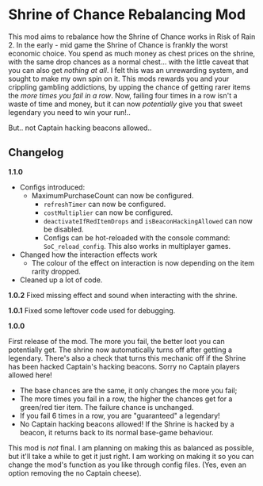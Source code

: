 # Shrine of Chance Rebalancing Mod

This mod aims to rebalance how the Shrine of Chance works in Risk of Rain 2. 
In the early - mid game the Shrine of Chance is frankly the worst economic choice. You spend as much money as chest prices on the shrine, with the same drop chances as a normal chest... with the little caveat that you can also get *nothing at all*. I felt this was an unrewarding system, and sought to make my own spin on it. This mods rewards you and your crippling gambling addictions, by upping the chance of getting rarer items the *more times you fail in a row*. Now, failing four times in a row isn't a waste of time and money, but it can now *potentially* give you that sweet legendary you need to win your run!.. 

But.. not Captain hacking beacons allowed.. 

## Changelog

**1.1.0**
* Configs introduced:
    * MaximumPurchaseCount can now be configured.
        * `refreshTimer` can now be configured.
        * `costMultiplier` can now be configured.
        * `deactivateIfRedItemDrops` and `isBeaconHackingAllowed` can now be disabled.
        * Configs can be hot-reloaded with the console command: `SoC_reload_config`. This also works in multiplayer games. 
* Changed how the interaction effects work
    * The colour of the effect on interaction is now depending on the item rarity dropped.
* Cleaned up a lot of code.
    
**1.0.2**
Fixed missing effect and sound when interacting with the shrine. 

**1.0.1**
Fixed some leftover code used for debugging.

**1.0.0**

First release of the mod. The more you fail, the better loot you can potentially get. The shrine now automatically turns off after getting a legendary. There's also a check that turns this mechanic off if the Shrine has been hacked Captain's hacking beacons. Sorry no Captain players allowed here! 

* The base chances are the same, it only changes the more you fail;
* The more times you fail in a row, the higher the chances get for a green/red tier item. The failure chance is unchanged.
* If you fail 6 times in a row, you are "guaranteed" a legendary!
* No Captain hacking beacons allowed! If the Shrine is hacked by a beacon, it returns back to its normal base-game behaviour. 

This mod is *not* final. I am planning on making this as balanced as possible, but it'll take a while to get it just right. I am working on making it so you can change the mod's function as you like through config files. (Yes, even an option removing the no Captain cheese).

